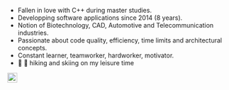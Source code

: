
- Fallen in love with C++ during master studies.
- Developping software applications since 2014 (8 years).
- Notion of Biotechnology, CAD, Automotive and Telecommunication industries. 
- Passionate about code quality, efficiency, time limits and architectural concepts.
- Constant learner, teamworker, hardworker, motivator.
- :sunrise_over_mountains: :ski: hiking and skiing on my leisure time

<a href="https://www.linkedin.com/in/dmytro-kulik/">
  <img align="left" alt="DK's LinkedIN" width="22px" src="https://raw.githubusercontent.com/peterthehan/peterthehan/master/assets/linkedin.svg" />
</a>
<br />

<!-- p align="center"> <img src="https://github-readme-stats.vercel.app/api?username=dkulik&show_icons=true&theme=gotham" alt="dkulik" / -->
